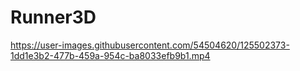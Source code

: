 # Runner3D


https://user-images.githubusercontent.com/54504620/125502373-1dd1e3b2-477b-459a-954c-ba8033efb9b1.mp4

